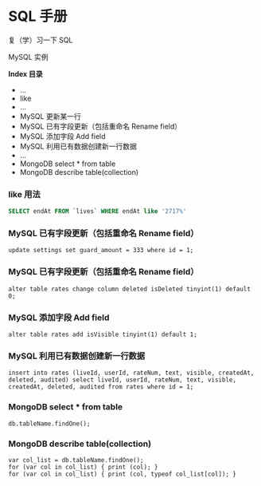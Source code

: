 # SQL 手册

复（学）习一下 SQL

MySQL 实例


**Index 目录**

* ...
* like
* ...
* MySQL 更新某一行
* MySQL 已有字段更新（包括重命名 Rename field）
* MySQL 添加字段 Add field
* MySQL 利用已有数据创建新一行数据
* ...
* MongoDB select * from table
* MongoDB describe table(collection)


### like 用法

```sql
SELECT endAt FROM `lives` WHERE endAt like '2717%'
```


### MySQL 已有字段更新（包括重命名 Rename field）

```
update settings set guard_amount = 333 where id = 1;
```


### MySQL 已有字段更新（包括重命名 Rename field）

```
alter table rates change column deleted isDeleted tinyint(1) default 0;
```


### MySQL 添加字段 Add field

```
alter table rates add isVisible tinyint(1) default 1;
```


### MySQL 利用已有数据创建新一行数据

```
insert into rates (liveId, userId, rateNum, text, visible, createdAt, deleted, audited) select liveId, userId, rateNum, text, visible, createdAt, deleted, audited from rates where id = 1;
```


### MongoDB select * from table

```
db.tableName.findOne();
```


### MongoDB describe table(collection)

```
var col_list = db.tableName.findOne();
for (var col in col_list) { print (col); }
for (var col in col_list) { print (col, typeof col_list[col]); }
```
